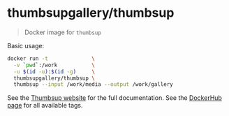 # thumbsupgallery/thumbsup

> Docker image for `thumbsup`

Basic usage:

```bash
docker run -t              \
  -v `pwd`:/work           \
  -u $(id -u):$(id -g)     \
  thumbsupgallery/thumbsup \
  thumbsup --input /work/media --output /work/gallery
```

See the [Thumbsup website](https://thumbsup.github.io) for the full documentation.
See the [DockerHub page](https://hub.docker.com/r/thumbsupgallery/thumbsup/) for all available tags.
